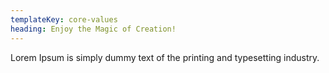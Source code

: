 ```yaml
---
templateKey: core-values
heading: Enjoy the Magic of Creation!
---
```


Lorem Ipsum is simply dummy text of the printing and typesetting industry.

